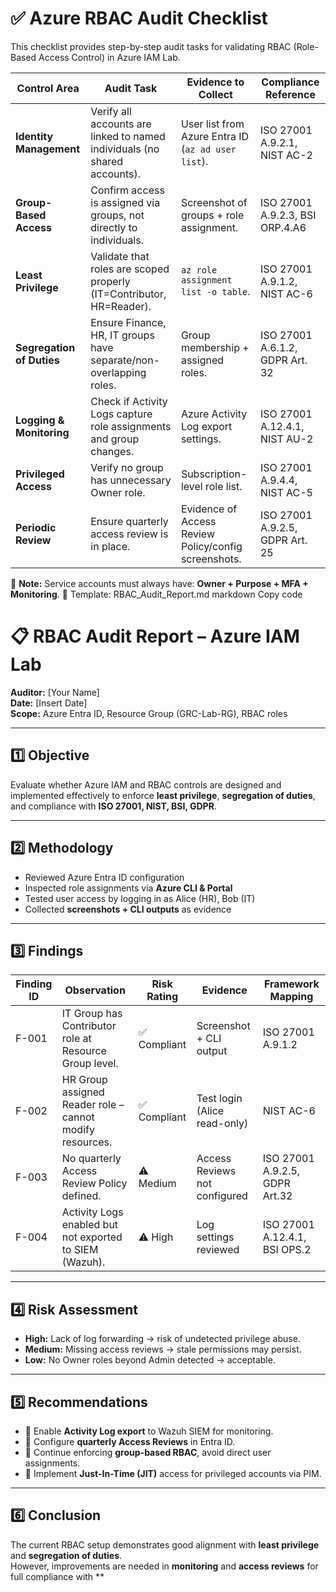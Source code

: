# ✅ Azure RBAC Audit Checklist

This checklist provides step-by-step audit tasks for validating RBAC (Role-Based Access Control) in Azure IAM Lab.  

| Control Area            | Audit Task                                                                 | Evidence to Collect                                   | Compliance Reference                        |
|--------------------------|-----------------------------------------------------------------------------|------------------------------------------------------|---------------------------------------------|
| **Identity Management**  | Verify all accounts are linked to named individuals (no shared accounts). | User list from Azure Entra ID (`az ad user list`).    | ISO 27001 A.9.2.1, NIST AC-2                 |
| **Group-Based Access**   | Confirm access is assigned via groups, not directly to individuals.        | Screenshot of groups + role assignment.              | ISO 27001 A.9.2.3, BSI ORP.4.A6              |
| **Least Privilege**      | Validate that roles are scoped properly (IT=Contributor, HR=Reader).       | `az role assignment list -o table`.                  | ISO 27001 A.9.1.2, NIST AC-6                 |
| **Segregation of Duties**| Ensure Finance, HR, IT groups have separate/non-overlapping roles.         | Group membership + assigned roles.                   | ISO 27001 A.6.1.2, GDPR Art. 32              |
| **Logging & Monitoring** | Check if Activity Logs capture role assignments and group changes.         | Azure Activity Log export settings.                  | ISO 27001 A.12.4.1, NIST AU-2                |
| **Privileged Access**    | Verify no group has unnecessary Owner role.                               | Subscription-level role list.                        | ISO 27001 A.9.4.4, NIST AC-5                 |
| **Periodic Review**      | Ensure quarterly access review is in place.                               | Evidence of Access Review Policy/config screenshots. | ISO 27001 A.9.2.5, GDPR Art. 25              |

📌 **Note:** Service accounts must always have: **Owner + Purpose + MFA + Monitoring**.
📑 Template: RBAC_Audit_Report.md
markdown
Copy code
# 📋 RBAC Audit Report – Azure IAM Lab

**Auditor:** [Your Name]  
**Date:** [Insert Date]  
**Scope:** Azure Entra ID, Resource Group (GRC-Lab-RG), RBAC roles  

---

## 1️⃣ Objective
Evaluate whether Azure IAM and RBAC controls are designed and implemented effectively to enforce **least privilege**, **segregation of duties**, and compliance with **ISO 27001, NIST, BSI, GDPR**.

---

## 2️⃣ Methodology
- Reviewed Azure Entra ID configuration  
- Inspected role assignments via **Azure CLI & Portal**  
- Tested user access by logging in as Alice (HR), Bob (IT)  
- Collected **screenshots + CLI outputs** as evidence  

---

## 3️⃣ Findings

| Finding ID | Observation                                                      | Risk Rating   | Evidence                        | Framework Mapping             |
|------------|------------------------------------------------------------------|---------------|---------------------------------|--------------------------------|
| F-001      | IT Group has Contributor role at Resource Group level.           | ✅ Compliant  | Screenshot + CLI output         | ISO 27001 A.9.1.2              |
| F-002      | HR Group assigned Reader role – cannot modify resources.         | ✅ Compliant  | Test login (Alice read-only)    | NIST AC-6                      |
| F-003      | No quarterly Access Review Policy defined.                       | ⚠️ Medium     | Access Reviews not configured   | ISO 27001 A.9.2.5, GDPR Art.32 |
| F-004      | Activity Logs enabled but not exported to SIEM (Wazuh).          | ⚠️ High       | Log settings reviewed           | ISO 27001 A.12.4.1, BSI OPS.2  |

---

## 4️⃣ Risk Assessment
- **High:** Lack of log forwarding → risk of undetected privilege abuse.  
- **Medium:** Missing access reviews → stale permissions may persist.  
- **Low:** No Owner roles beyond Admin detected → acceptable.  

---

## 5️⃣ Recommendations
- 🔹 Enable **Activity Log export** to Wazuh SIEM for monitoring.  
- 🔹 Configure **quarterly Access Reviews** in Entra ID.  
- 🔹 Continue enforcing **group-based RBAC**, avoid direct user assignments.  
- 🔹 Implement **Just-In-Time (JIT)** access for privileged accounts via PIM.  

---

## 6️⃣ Conclusion
The current RBAC setup demonstrates good alignment with **least privilege** and **segregation of duties**.  
However, improvements are needed in **monitoring** and **access reviews** for full compliance with **
